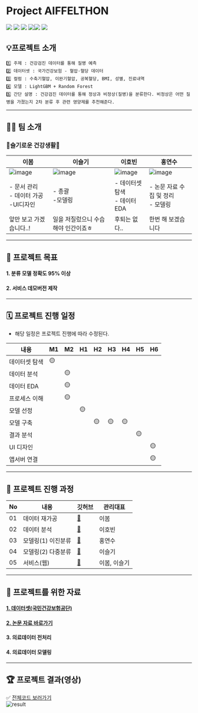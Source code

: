 
# Project AIFFELTHON


<img src="https://img.shields.io/badge/Python-3776AB?style=for-the-badge&logo=Python&logoColor=white"> <img src="https://img.shields.io/badge/Android-3DDC84?style=for-the-badge&logo=Android&logoColor=white"> <img src="https://img.shields.io/badge/Google Colab-F9AB00?style=for-the-badge&logo=Google Colab&logoColor=white"> <img src="https://img.shields.io/badge/Notion-000000?style=for-the-badge&logo=Notion&logoColor=white"><img src="https://img.shields.io/badge/Django-092E20?style=for-the-badge&logo=Django&logoColor=white"> <img src="https://img.shields.io/badge/Flask-000000?style=for-the-badge&logo=Flask&logoColor=white">

## 💡프로젝트 소개
```
1️⃣ 주제 : 건강검진 데이터를 통해 질병 예측   
2️⃣ 데이터셋 : 국가건강보험 - 혈압·혈당 데이터   
3️⃣ 컬럼 : 수축기혈압, 이완기혈압, 공복혈당, BMI, 성별, 진료내역 
4️⃣ 모델 : LightGBM + Random Forest  
5️⃣ 간단 설명 : 건강검진 데이터를 통해 정상과 비정상(질병)을 분류한다. 비정상은 어떤 질병을 가졌는지 2차 분류 후 관련 영양제를 추천해준다.
```


---
## 🤸‍♂️ 팀 소개

### 💪슬기로운 건강생활💪

|이봄|이슬기|이호빈|홍연수|
|---|---|---|---|
|![image](https://user-images.githubusercontent.com/96757866/166195163-f7f405d5-fa8d-44b7-9d79-2e2dcf6a1ebb.png)|![image](https://user-images.githubusercontent.com/96757866/166195149-bc89383e-ddf7-48d3-a1d6-db79bed4d4aa.png)|![image](https://user-images.githubusercontent.com/96757866/166195189-2ffa50c4-a94d-4c19-a396-a5ee8f89b642.png)|![image](https://user-images.githubusercontent.com/96757866/166195108-3464148f-8cff-4f95-8ca5-a5e78a07d2e0.png)|
|- 문서 관리 </br>- 데이터 가공 </br>-UI디자인|- 총괄 </br>-모델링|- 데이터셋 탐색 </br> - 데이터 EDA|- 논문 자료 수집 및 정리 </br>- 모델링|
|앞만 보고 가겠습니다..!|일을 저질렀으니 수습해야 인간이죠ㅎ|후퇴는 없다..|한번 해 보겠습니다|

---
## 🏅 프로젝트 목표
#### 1. 분류 모델 정확도 95% 이상
#### 2. 서비스 데모버전 제작   

---
## 🗓️ 프로젝트 진행 일정
- 해당 일정은 프로젝트 진행에 따라 수정된다.

|내용|M1|M2|H1|H2|H3|H4|H5|H6|
|---|---|---|---|---|---|---|---|---|
|데이터셋 탐색|🟡||||||||
|데이터 분석||🟡|||||||
|데이터 EDA||🟡|||||||
|프로세스 이해||🟡|||||||
|모델 선정|||🟡||||||
|모델 구축||||🟡|🟡|🟡|||
|결과 분석|||||||🟡||
|UI 디자인||||||||🟡|
|앱서버 연결||||||||🟡|

---
## 📑 프로젝트 진행 과정
|No|내용|깃허브|관리대표|
|---|---|---|---|
|01|데이터 재가공|[📂](https://github.com/LAGABI44/Project-AIFFELTHON/tree/main/code/1.%20%EB%8D%B0%EC%9D%B4%ED%84%B0%20%EC%9E%AC%EA%B0%80%EA%B3%B5)|이봄|
|02|데이터 분석|[📂](https://github.com/LAGABI44/Project-AIFFELTHON/tree/main/code/2.%20%EB%8D%B0%EC%9D%B4%ED%84%B0%20%EB%B6%84%EC%84%9D)|이호빈|
|03|모델링(1) 이진분류|[📂](https://github.com/LAGABI44/Project-AIFFELTHON/tree/main/code/3.%20%EB%AA%A8%EB%8D%B8%EB%A7%81(1)%20%EC%9D%B4%EC%A7%84%EB%B6%84%EB%A5%98)|홍연수|
|04|모델링(2) 다중분류|[📂](https://github.com/LAGABI44/Project-AIFFELTHON/tree/main/code/4.%20%EB%AA%A8%EB%8D%B8%EB%A7%81(2)%20%EB%8B%A4%EC%A4%91%EB%B6%84%EB%A5%98)|이슬기|
|05|서비스(웹)|[📂](https://github.com/LAGABI44/Project-AIFFELTHON/tree/main/code/5.%20%EC%84%9C%EB%B9%84%EC%8A%A4(%EC%9B%B9))|이봄, 이슬기|


---
## 🦄 프로젝트를 위한 자료
#### [1. 데이터셋(국민건강보험공단)](https://nhiss.nhis.or.kr/bd/ab/bdabf003cv.do)
#### [2. 논문 자료 바로가기](https://github.com/LAGABI44/Project-AIFFELTHON/tree/main/%EB%85%BC%EB%AC%B8%20%EC%9E%90%EB%A3%8C)
#### 3. 의료데이터 전처리
#### 4. 의료데이터 모델링

---
## 🏆 프로젝트 결과(영상) 
✅ [전체코드 보러가기](https://github.com/LAGABI44/Project-AIFFELTHON/blob/main/final/0.%20%EC%8A%AC%EA%B8%B0%EB%A1%9C%EC%9A%B4_%EA%B1%B4%EA%B0%95%EC%83%9D%ED%99%9C_%ED%94%84%EB%A1%9C%EC%A0%9D%ED%8A%B8.ipynb)   
![result](https://user-images.githubusercontent.com/96757866/172508654-841acd97-3f88-4233-a2cc-a5a8cd5828c0.gif)   
